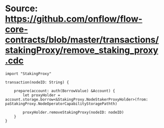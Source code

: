 # Source: https://github.com/onflow/flow-core-contracts/blob/master/transactions/stakingProxy/remove_staking_proxy.cdc

```
import "StakingProxy"

transaction(nodeID: String) {

    prepare(account: auth(BorrowValue) &Account) {
        let proxyHolder = account.storage.borrow<&StakingProxy.NodeStakerProxyHolder>(from: paStakingProxy.NodeOperatorCapabilityStoragePathth)

        proxyHolder.removeStakingProxy(nodeID: nodeID)
    }
}

```